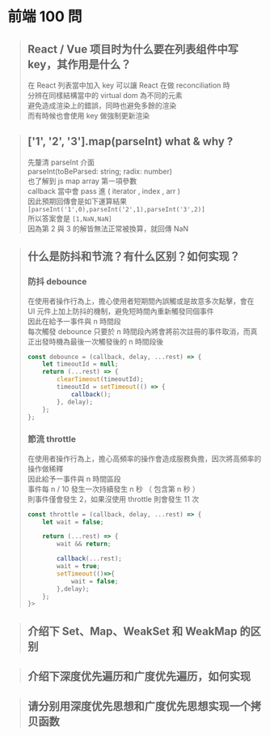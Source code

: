 # 前端 100 問

> ## React / Vue 项目时为什么要在列表组件中写 key，其作用是什么？
>
> 在 React 列表當中加入 key 可以讓 React 在做 reconciliation 時  
> 分辨在同樣結構當中的 virtual dom 為不同的元素  
> 避免造成渲染上的錯誤，同時也避免多餘的渲染  
> 而有時候也會使用 key 做強制更新渲染

> ## ['1', '2', '3'].map(parseInt) what & why ?
>
> 先釐清 parseInt 介面  
> parseInt(toBeParsed: string; radix: number)  
> 也了解到 js map array 第一項參數  
> callback 當中會 pass 進 ( iterator , index , arr )  
> 因此預期回傳會是如下運算結果
> `[parseInt('1',0),parseInt('2',1),parseInt('3',2)]`  
> 所以答案會是 `[1,NaN,NaN]`  
> 因為第 2 與 3 的解皆無法正常被換算，就回傳 NaN

> ## 什么是防抖和节流？有什么区别？如何实现？
>
> ### 防抖 debounce
>
> 在使用者操作行為上，擔心使用者短期間內誤觸或是故意多次點擊，會在 UI 元件上加上防抖的機制，避免短時間內重新觸發同個事件  
> 因此在給予一事件與 n 時間段  
> 每次觸發 debounce 只要於 n 時間段內將會將前次註冊的事件取消，而真正出發時機為最後一次觸發後的 n 時間段後
>
> ```js showLineNumbers
> const debounce = (callback, delay, ...rest) => {
>     let timeoutId = null;
>     return (...rest) => {
>         clearTimeout(timeoutId);
>         timeoutId = setTimeout(() => {
>             callback();
>         }, delay);
>     };
> };
> ```
>
> ### 節流 throttle
>
> 在使用者操作行為上，擔心高頻率的操作會造成服務負擔，因次將高頻率的操作做稀釋  
> 因此給予一事件與 n 時間區段  
> 事件每 n / 10 發生一次持續發生 n 秒 （ 包含第 n 秒 ）  
> 則事件僅會發生 2，如果沒使用 throttle 則會發生 11 次
>
> ```js showLineNumbers
> const throttle = (callback, delay, ...rest) => {
>     let wait = false;
>
>     return (...rest) => {
>         wait && return;
>
>         callback(...rest);
>         wait = true;
>         setTimeout(()=>{
>             wait = false;
>         },delay);
>     };
> }>
> ```

> ## 介绍下 Set、Map、WeakSet 和 WeakMap 的区别

> ## 介绍下深度优先遍历和广度优先遍历，如何实现

> ## 请分别用深度优先思想和广度优先思想实现一个拷贝函数

